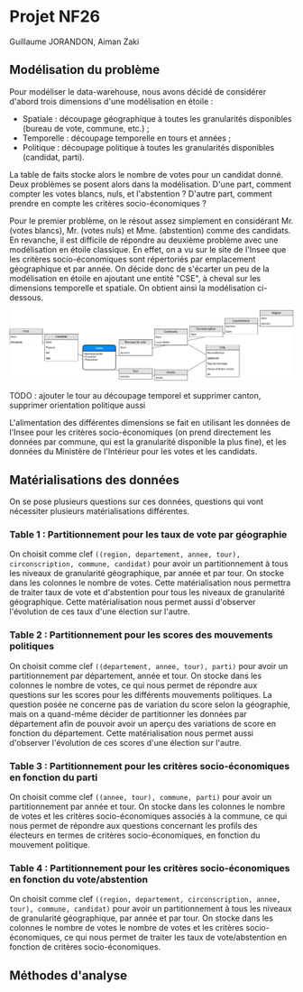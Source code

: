 # Projet NF26
Guillaume JORANDON, Aiman Zaki

## Modélisation du problème

Pour modéliser le data-warehouse, nous avons décidé de considérer d'abord trois dimensions d'une modélisation en étoile :
* Spatiale : découpage géographique à toutes les granularités disponibles (bureau de vote, commune, etc.) ;
* Temporelle : découpage temporelle en tours et années ;
* Politique : découpage politique à toutes les granularités disponibles (candidat, parti).

La table de faits stocke alors le nombre de votes pour un candidat donné. Deux problèmes se posent alors dans la modélisation. D'une part, comment compter les votes blancs, nuls, et l'abstention ? D'autre part, comment prendre en compte les critères socio-économiques ?

Pour le premier problème, on le résout assez simplement en considérant Mr. (votes blancs), Mr. (votes nuls) et Mme. (abstention) comme des candidats. En revanche, il est difficile de répondre au deuxième problème avec une modélisation en étoile classique. En effet, on a vu sur le site de l'Insee que les critères socio-économiques sont répertoriés par emplacement géographique et par année. On décide donc de s'écarter un peu de la modélisation en étoile en ajoutant une entité "CSE", à cheval sur les dimensions temporelle et spatiale. On obtient ainsi la modélisation ci-dessous.

![](mcd.jpg)

TODO : ajouter le tour au découpage temporel et supprimer canton, supprimer orientation politique aussi

L'alimentation des différentes dimensions se fait en utilisant les données de l'Insee pour les critères socio-économiques (on prend directement les données par commune, qui est la granularité disponible la plus fine), et les données du Ministère de l'Intérieur pour les votes et les candidats.

## Matérialisations des données

On se pose plusieurs questions sur ces données, questions qui vont nécessiter plusieurs matérialisations différentes.

### Table 1 : Partitionnement pour les taux de vote par géographie

On choisit comme clef `((region, departement, annee, tour), circonscription, commune, candidat)` pour avoir un partitionnement à tous les niveaux de granularité géographique, par année et par tour. On stocke dans les colonnes le nombre de votes. Cette matérialisation nous permettra de traiter taux de vote et d'abstention pour tous les niveaux de granularité géographique. Cette matérialisation nous permet aussi d'observer l'évolution de ces taux d'une élection sur l'autre.

### Table 2 : Partitionnement pour les scores des mouvements politiques

On choisit comme clef `((departement, annee, tour), parti)` pour avoir un partitionnement par département, année et tour. On stocke dans les colonnes le nombre de votes, ce qui nous permet de répondre aux questions sur les scores pour les différents mouvements politiques. La question posée ne concerne pas de variation du score selon la géographie, mais on a quand-même décider de partitionner les données par département afin de pouvoir avoir un aperçu des variations de score en fonction du département. Cette matérialisation nous permet aussi d'observer l'évolution de ces scores d'une élection sur l'autre.

### Table 3 : Partitionnement pour les critères socio-économiques en fonction du parti

On choisit comme clef `((annee, tour), commune, parti)` pour avoir un partitionnement par année et tour. On stocke dans les colonnes le nombre de votes et les critères socio-économiques associés à la commune, ce qui nous permet de répondre aux questions concernant les profils des électeurs en termes de critères socio-économiques, en fonction du mouvement politique.

### Table 4 : Partitionnement pour les critères socio-économiques en fonction du vote/abstention

On choisit comme clef `((region, departement, circonscription, annee, tour), commune, candidat)` pour avoir un partitionnement à tous les niveaux de granularité géographique, par année et par tour. On stocke dans les colonnes le nombre de votes le nombre de votes et les critères socio-économiques, ce qui nous permet de traiter les taux de vote/abstention en fonction de critères socio-économiques.

## Méthodes d'analyse

